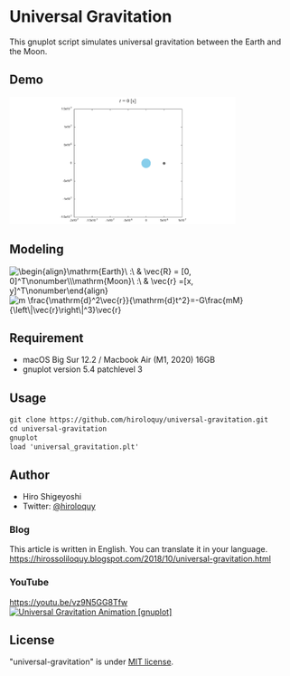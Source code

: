 # Universal Gravitation
This gnuplot script simulates universal gravitation between the Earth and the Moon.

## Demo
<img src="universal_gravitation.gif" alt="universal_gravitation.gif" width=400>

## Modeling
<img src="https://render.githubusercontent.com/render/math?math=%5CLarge+%5Cdisplaystyle+%5Cbegin%7Balign%7D%0A%5Cmathrm%7BEarth%7D%5C+%3A%5C++%26+%5Cvec%7BR%7D+%3D+%5B0%2C+0%5D%5ET%5Cnonumber%5C%5C%0A%5Cmathrm%7BMoon%7D%5C+%3A%5C++%26+%5Cvec%7Br%7D+%3D%5Bx%2C+y%5D%5ET%5Cnonumber%0A%5Cend%7Balign%7D" 
alt="\begin{align}\mathrm{Earth}\ :\  & \vec{R} = [0, 0]^T\nonumber\\\mathrm{Moon}\ :\  & \vec{r} =[x, y]^T\nonumber\end{align}">  
<img src="https://render.githubusercontent.com/render/math?math=%5CLarge+%5Cdisplaystyle+m+%5Cfrac%7B%5Cmathrm%7Bd%7D%5E2%5Cvec%7Br%7D%7D%7B%5Cmathrm%7Bd%7Dt%5E2%7D%3D-G%5Cfrac%7BmM%7D%7B%5Cleft%5C%7C%5Cvec%7Br%7D%5Cright%5C%7C%5E3%7D%5Cvec%7Br%7D" alt="m \frac{\mathrm{d}^2\vec{r}}{\mathrm{d}t^2}=-G\frac{mM}{\left\|\vec{r}\right\|^3}\vec{r}">


<!-- ## Features
You enable to switch terminal type `qt` or `pngcairo` by using **`qtMode`**.
- If you select `qt` terminal (`qtMode==1`), gnuplot opens qt window and you can run this simulator.
The drawing speed of the qt window can be adjusted with the `pause` command and the variable `DELAY_TIME`.

- On the other hand, in `pngcairo` terminal (`qtMode!=1`), you can get a lot of PNG images of the simulation.
By using the outputted images, you can make a video or an animated GIF. -->

<!-- # Operating environment -->
## Requirement
- macOS Big Sur 12.2 / Macbook Air (M1, 2020) 16GB
- gnuplot version 5.4 patchlevel 3

<!-- # Installation -->
 
## Usage
```
git clone https://github.com/hiroloquy/universal-gravitation.git
cd universal-gravitation
gnuplot
load 'universal_gravitation.plt'
```

## Author
* Hiro Shigeyoshi
* Twitter: [@hiroloquy](https://twitter.com/hiroloquy)

### Blog
This article is written in English. You can translate it in your language.  
https://hirossoliloquy.blogspot.com/2018/10/universal-gravitation.html

### YouTube
https://youtu.be/vz9N5GG8Tfw  
[![Universal Gravitation Animation [gnuplot]](http://img.youtube.com/vi/8i3RoEP0pgw/0.jpg)](https://youtu.be/8i3RoEP0pgw "Universal Gravitation Animation [gnuplot]")

## License
"universal-gravitation" is under [MIT license](https://github.com/hiroloquy/universal-gravitation/blob/master/LICENSE).
 
